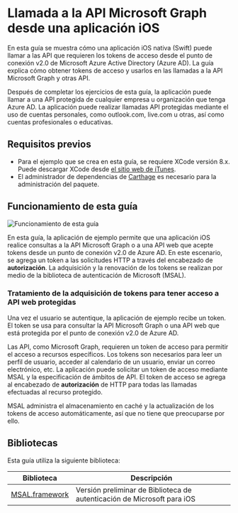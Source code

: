 
# <a name="call-the-microsoft-graph-api-from-an-ios-application"></a>Llamada a la API Microsoft Graph desde una aplicación iOS

En esta guía se muestra cómo una aplicación iOS nativa (Swift) puede llamar a las API que requieren los tokens de acceso desde el punto de conexión v2.0 de Microsoft Azure Active Directory (Azure AD). La guía explica cómo obtener tokens de acceso y usarlos en las llamadas a la API Microsoft Graph y otras API.

Después de completar los ejercicios de esta guía, la aplicación puede llamar a una API protegida de cualquier empresa u organización que tenga Azure AD. La aplicación puede realizar llamadas API protegidas mediante el uso de cuentas personales, como outlook.com, live.com u otras, así como cuentas profesionales o educativas.

## <a name="prerequisites"></a>Requisitos previos
- Para el ejemplo que se crea en esta guía, se requiere XCode versión 8.x. Puede descargar XCode desde [el sitio web de iTunes](https://geo.itunes.apple.com/us/app/xcode/id497799835?mt=12 "XCode Download URL").
- El administrador de dependencias de [Carthage](https://github.com/Carthage/Carthage) es necesario para la administración del paquete.

## <a name="how-this-guide-works"></a>Funcionamiento de esta guía

![Funcionamiento de esta guía](media/active-directory-develop-guidedsetup-ios-introduction/iosintro.png)

En esta guía, la aplicación de ejemplo permite que una aplicación iOS realice consultas a la API Microsoft Graph o a una API web que acepte tokens desde un punto de conexión v2.0 de Azure AD. En este escenario, se agrega un token a las solicitudes HTTP a través del encabezado de **autorización**. La adquisición y la renovación de los tokens se realizan por medio de la biblioteca de autenticación de Microsoft (MSAL).


### <a name="handle-token-acquisition-for-access-to-protected-web-apis"></a>Tratamiento de la adquisición de tokens para tener acceso a API web protegidas

Una vez el usuario se autentique, la aplicación de ejemplo recibe un token. El token se usa para consultar la API Microsoft Graph o una API web que está protegida por el punto de conexión v2.0 de Azure AD.

Las API, como Microsoft Graph, requieren un token de acceso para permitir el acceso a recursos específicos. Los tokens son necesarios para leer un perfil de usuario, acceder al calendario de un usuario, enviar un correo electrónico, etc. La aplicación puede solicitar un token de acceso mediante MSAL y la especificación de ámbitos de API. El token de acceso se agrega al encabezado de **autorización** de HTTP para todas las llamadas efectuadas al recurso protegido.

MSAL administra el almacenamiento en caché y la actualización de los tokens de acceso automáticamente, así que no tiene que preocuparse por ello.


## <a name="libraries"></a>Bibliotecas

Esta guía utiliza la siguiente biblioteca:

|Biblioteca|Descripción|
|---|---|
|[MSAL.framework](https://github.com/AzureAD/microsoft-authentication-library-for-objc)|Versión preliminar de Biblioteca de autenticación de Microsoft para iOS|


